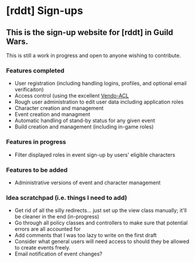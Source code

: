 # [rddt] Sign-ups
## This is the sign-up website for [rddt] in Guild Wars.

This is still a work in progress and open to anyone wishing to contribute.

### Features completed
* User registration (including handling logins, profiles, and optional email verificaiton)
* Access control (using the excellent [Vendo-ACL](http://github.com/vendo/acl)
* Rough user administration to edit user data including application roles
* Character creation and management
* Event creation and managment
* Automatic handling of stand-by status for any given event
* Build creation and management (including in-game roles)

### Features in progress
* Filter displayed roles in event sign-up by users' eligible characters

### Features to be added
* Administrative versions of event and character management


### Idea scratchpad (i.e. things I need to add)
* Get rid of all the silly redirects... just set up the view class manually; it'll be cleaner in the end (in-progress)
* Go through all policy classes and controllers to make sure that potential errors are all accounted for
* Add comments that I was too lazy to write on the first draft
* Consider what general users will need access to should they be allowed to create events freely.
* Email notification of event changes?
